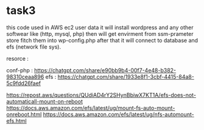 # task3
this code used in AWS ec2 user data
it will install wordpress and any other softwear like (http, mysql, php)
then will get envirment from ssm-prameter store fitch them into wp-config.php
after that it will connect to database and efs (network file sys).

resorce :

conf-php : https://chatgpt.com/share/e90bb9b4-00f7-4e48-b382-98310ceaa896
efs : https://chatgpt.com/share/1933e8f1-3cbf-4415-84a8-5c9fdd26faef

https://repost.aws/questions/QUdiAD4rY2SHynBbiwX7KT1A/efs-does-not-automaticall-mount-on-reboot
https://docs.aws.amazon.com/efs/latest/ug/mount-fs-auto-mount-onreboot.html
https://docs.aws.amazon.com/efs/latest/ug/nfs-automount-efs.html
